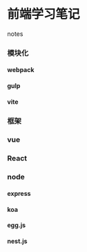 # 前端学习笔记
notes
### 模块化
#### webpack
#### gulp
#### vite
### 框架
### vue
### React
### node
#### express
#### koa
#### egg.js
#### nest.js
#### 
#### 
#### 
